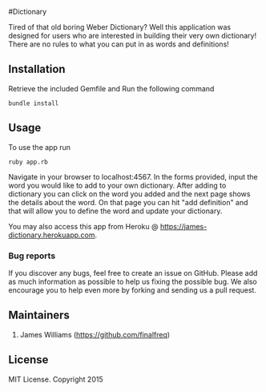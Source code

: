 #Dictionary

Tired of that old boring Weber Dictionary? Well this application was designed for users who are interested in building their very own dictionary! There are no rules to what you can put in as words and definitions!  

## Installation


Retrieve the included Gemfile and Run the following command
```
bundle install
```

## Usage

To use the app run
```
ruby app.rb
```
Navigate in your browser to localhost:4567. In the forms provided, input the word you would like to
add to your own dictionary. After adding to dictionary you can click on the word you added and the next page shows the details about the word. On that page you can hit "add definition" and that will allow you to define the word and update your dictionary.

You may also access this app from Heroku @ https://james-dictionary.herokuapp.com.


### Bug reports

If you discover any bugs, feel free to create an issue on GitHub. Please add as much information as
possible to help us fixing the possible bug. We also encourage you to help even more by forking and
sending us a pull request.


## Maintainers
1. James Williams (https://github.com/finalfreq)


## License
MIT License. Copyright 2015
